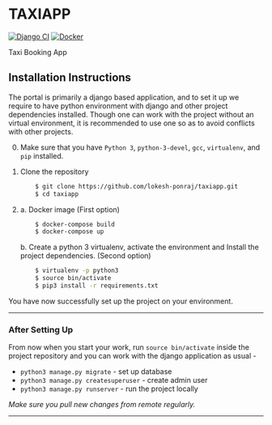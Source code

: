 # TAXIAPP 
[![Django CI](https://github.com/lokesh-ponraj/taxiapp/actions/workflows/django.yml/badge.svg?branch=master)](https://github.com/lokesh-ponraj/taxiapp/actions/workflows/django.yml)  [![Docker](https://github.com/lokesh-ponraj/taxiapp/actions/workflows/docker-publish.yml/badge.svg?branch=master)](https://github.com/lokesh-ponraj/taxiapp/actions/workflows/docker-publish.yml)  

Taxi Booking App

## Installation Instructions
The portal is primarily a django based application, and to set it up we require to have 
python environment with django and other project dependencies installed. Though one can
work with the project without an virtual environment,  it is recommended to use one so 
as to avoid conflicts with other projects.

0. Make sure that you have `Python 3`, `python-3-devel`, `gcc`, `virtualenv`, and `pip` installed.     
1. Clone the repository

    ```bash
        $ git clone https://github.com/lokesh-ponraj/taxiapp.git
        $ cd taxiapp
    ```  
2. 
    a. Docker image (First option)  
  
    ```bash  
        $ docker-compose build  
        $ docker-compose up  
    ```  

    b. Create a python 3 virtualenv, activate the environment and Install the project dependencies. (Second option)  

    ```bash
        $ virtualenv -p python3
        $ source bin/activate
        $ pip3 install -r requirements.txt
    ```   

You have now successfully set up the project on your environment. 

---

### After Setting Up
From now when you start your work, run ``source bin/activate`` inside the project repository and you can work with the django application as usual - 

* `python3 manage.py migrate` - set up database
* `python3 manage.py createsuperuser` - create admin user
* `python3 manage.py runserver`  - run the project locally

*Make sure you pull new changes from remote regularly.*

---
